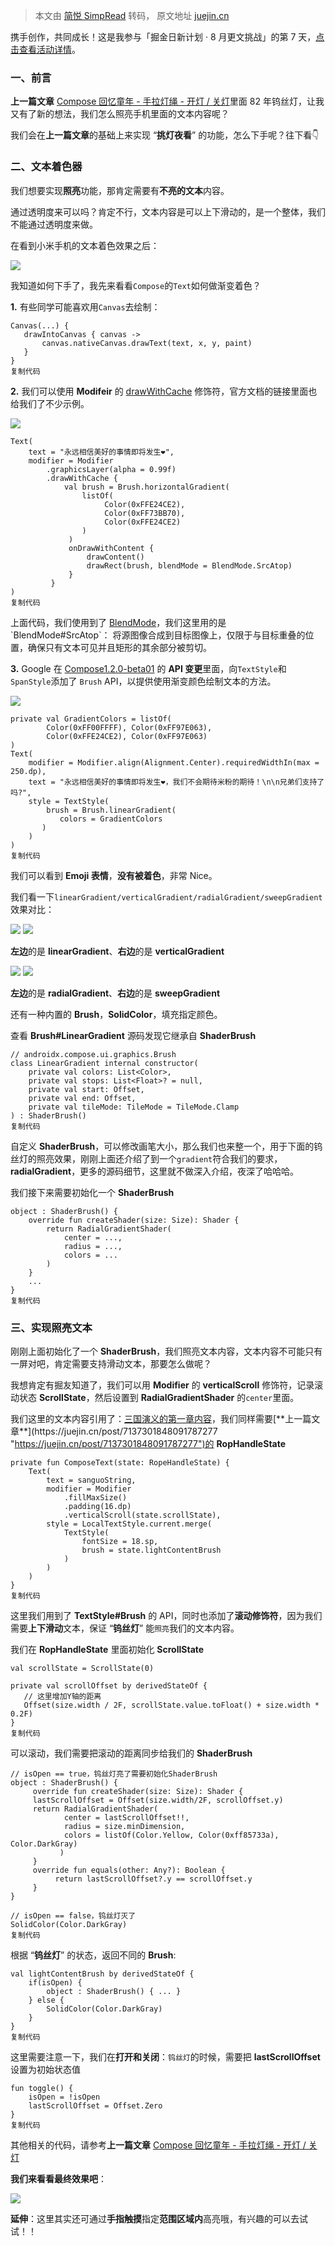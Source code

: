 > 本文由 [简悦 SimpRead](http://ksria.com/simpread/) 转码， 原文地址 [juejin.cn](https://juejin.cn/post/7137673203714899998)

携手创作，共同成长！这是我参与「掘金日新计划 · 8 月更文挑战」的第 7 天，[点击查看活动详情](https://juejin.cn/post/7123120819437322247 "https://juejin.cn/post/7123120819437322247")。

### 一、前言

**上一篇文章** [Compose 回忆童年 - 手拉灯绳 - 开灯 / 关灯](https://juejin.cn/post/7137301848091787277 "https://juejin.cn/post/7137301848091787277")里面 82 年钨丝灯，让我又有了新的想法，我们怎么照亮手机里面的文本内容呢？

我们会在**上一篇文章**的基础上来实现 “**挑灯夜看**” 的功能，怎么下手呢？往下看👇

### 二、文本着色器

我们想要实现**照亮**功能，那肯定需要有**不亮的文本**内容。

通过透明度来可以吗？肯定不行，文本内容是可以上下滑动的，是一个整体，我们不能通过透明度来做。

在看到小米手机的文本着色效果之后：

![](https://p9-juejin.byteimg.com/tos-cn-i-k3u1fbpfcp/e84584ca58954905b2234d1653db10ef~tplv-k3u1fbpfcp-zoom-in-crop-mark:3024:0:0:0.awebp?)

我知道如何下手了，我先来看看`Compose`的`Text`如何做渐变着色？

**1.** 有些同学可能喜欢用`Canvas`去绘制：

```
Canvas(...) {
   drawIntoCanvas { canvas ->
       canvas.nativeCanvas.drawText(text, x, y, paint)
   }
}
复制代码
```

**2.** 我们可以使用 **Modifeir** 的 [drawWithCache](https://link.juejin.cn?target=https%3A%2F%2Fdeveloper.android.com%2Freference%2Fkotlin%2Fandroidx%2Fcompose%2Fui%2Fdraw%2Fpackage-summary%23(androidx.compose.ui.Modifier).drawWithCache(kotlin.Function1) "https://developer.android.com/reference/kotlin/androidx/compose/ui/draw/package-summary#(androidx.compose.ui.Modifier).drawWithCache(kotlin.Function1)") 修饰符，官方文档的链接里面也给我们了不少示例。

![](https://p1-juejin.byteimg.com/tos-cn-i-k3u1fbpfcp/ee8d049bcaa7460ebab6714143689c5c~tplv-k3u1fbpfcp-zoom-in-crop-mark:3024:0:0:0.awebp?)

```
Text(
    text = "永远相信美好的事情即将发生❤️",
    modifier = Modifier
        .graphicsLayer(alpha = 0.99f)
        .drawWithCache {
            val brush = Brush.horizontalGradient(
                listOf(
                     Color(0xFFE24CE2),
                     Color(0xFF73BB70),
                     Color(0xFFE24CE2)
                )
             )
             onDrawWithContent {
                 drawContent()
                 drawRect(brush, blendMode = BlendMode.SrcAtop)
             }
         }
)
复制代码
```

上面代码，我们使用到了 [BlendMode](https://link.juejin.cn?target=https%3A%2F%2Fdeveloper.android.com%2Freference%2Fkotlin%2Fandroidx%2Fcompose%2Fui%2Fgraphics%2FBlendMode "https://developer.android.com/reference/kotlin/androidx/compose/ui/graphics/BlendMode")，我们这里用的是`BlendMode#SrcAtop`： 将源图像合成到目标图像上，仅限于与目标重叠的位置，确保只有文本可见并且矩形的其余部分被剪切。

**3.** Google 在 [Compose1.2.0-beta01](https://link.juejin.cn?target=https%3A%2F%2Fdeveloper.android.com%2Fjetpack%2Fandroidx%2Freleases%2Fcompose-ui%231.2.0-beta01 "https://developer.android.com/jetpack/androidx/releases/compose-ui#1.2.0-beta01") 的 **API 变更**里面，向`TextStyle`和`SpanStyle`添加了 `Brush` API，以提供使用渐变颜色绘制文本的方法。

![](https://p9-juejin.byteimg.com/tos-cn-i-k3u1fbpfcp/ec13297eed994008b61984636c3f3ab0~tplv-k3u1fbpfcp-zoom-in-crop-mark:3024:0:0:0.awebp?)

```
private val GradientColors = listOf(
        Color(0xFF00FFFF), Color(0xFF97E063),
        Color(0xFFE24CE2), Color(0xFF97E063)
)
Text(
    modifier = Modifier.align(Alignment.Center).requiredWidthIn(max = 250.dp),
    text = "永远相信美好的事情即将发生❤️，我们不会期待米粉的期待！\n\n兄弟们支持了吗?",
    style = TextStyle(
        brush = Brush.linearGradient(
           colors = GradientColors
       )
    )
)
复制代码
```

我们可以看到 **Emoji 表情**，**没有被着色**，非常 Nice。

我们看一下`linearGradient/verticalGradient/radialGradient/sweepGradient`效果对比：

![](https://p9-juejin.byteimg.com/tos-cn-i-k3u1fbpfcp/ec13297eed994008b61984636c3f3ab0~tplv-k3u1fbpfcp-zoom-in-crop-mark:3024:0:0:0.awebp?) ![](https://p3-juejin.byteimg.com/tos-cn-i-k3u1fbpfcp/11c3c8ee14e84003bb903936c626fb53~tplv-k3u1fbpfcp-zoom-in-crop-mark:3024:0:0:0.awebp?)

**左边**的是 **linearGradient**、**右边**的是 **verticalGradient**

![](https://p9-juejin.byteimg.com/tos-cn-i-k3u1fbpfcp/960d53c7fffd45f5afbc3ab55734745c~tplv-k3u1fbpfcp-zoom-in-crop-mark:3024:0:0:0.awebp?) ![](https://p1-juejin.byteimg.com/tos-cn-i-k3u1fbpfcp/c68e0c2070684d8ba90fd85be08a8788~tplv-k3u1fbpfcp-zoom-in-crop-mark:3024:0:0:0.awebp?)

**左边**的是 **radialGradient**、**右边**的是 **sweepGradient**

还有一种内置的 **Brush**，**SolidColor**，填充指定颜色。

查看 **Brush#LinearGradient** 源码发现它继承自 **ShaderBrush**

```
// androidx.compose.ui.graphics.Brush
class LinearGradient internal constructor(
    private val colors: List<Color>,
    private val stops: List<Float>? = null,
    private val start: Offset,
    private val end: Offset,
    private val tileMode: TileMode = TileMode.Clamp
) : ShaderBrush()
复制代码
```

自定义 **ShaderBrush**，可以修改画笔大小，那么我们也来整一个，用于下面的钨丝灯的照亮效果，刚刚上面还介绍了到一个`gradient`符合我们的要求，**radialGradient**，更多的源码细节，这里就不做深入介绍，夜深了哈哈哈。

我们接下来需要初始化一个 **ShaderBrush**

```
object : ShaderBrush() {
    override fun createShader(size: Size): Shader {
        return RadialGradientShader(
            center = ...,
            radius = ...,
            colors = ...
        )
    }
    ...
}
复制代码
```

### 三、实现照亮文本

刚刚上面初始化了一个 **ShaderBrush**，我们照亮文本内容，文本内容不可能只有一屏对吧，肯定需要支持滑动文本，那要怎么做呢？

我想肯定有掘友知道了，我们可以用 **Modifier** 的 **verticalScroll** 修饰符，记录滚动状态 **ScrollState**，然后设置到 **RadialGradientShader** 的`center`里面。

我们这里的文本内容引用了：[三国演义的第一章内容](https://link.juejin.cn?target=http%3A%2F%2Fwww.purepen.com%2Fsgyy%2F001.htm "http://www.purepen.com/sgyy/001.htm")，我们同样需要[**上一篇文章**](https://juejin.cn/post/7137301848091787277 "https://juejin.cn/post/7137301848091787277")的 **RopHandleState**

```
private fun ComposeText(state: RopeHandleState) {
    Text(
        text = sanguoString,
        modifier = Modifier
            .fillMaxSize()
            .padding(16.dp)
            .verticalScroll(state.scrollState),
        style = LocalTextStyle.current.merge(
            TextStyle(
                fontSize = 18.sp,
                brush = state.lightContentBrush
            )
        )
    )
}
复制代码
```

这里我们用到了 **TextStyle#Brush** 的 API，同时也添加了**滚动修饰符**，因为我们需要**上下滑动**文本，保证 “**钨丝灯**” 能`照亮`我们的文本内容。

我们在 **RopHandleState** 里面初始化 **ScrollState**

```
val scrollState = ScrollState(0)

private val scrollOffset by derivedStateOf {
   // 这里增加Y轴的距离
   Offset(size.width / 2F, scrollState.value.toFloat() + size.width * 0.2F)
}
复制代码
```

可以滚动，我们需要把滚动的距离同步给我们的 **ShaderBrush**

```
// isOpen == true，钨丝灯亮了需要初始化ShaderBrush
object : ShaderBrush() {
     override fun createShader(size: Size): Shader {
     lastScrollOffset = Offset(size.width/2F, scrollOffset.y)
     return RadialGradientShader(
            center = lastScrollOffset!!,
            radius = size.minDimension,
            colors = listOf(Color.Yellow, Color(0xff85733a), Color.DarkGray)
           )
     }
     override fun equals(other: Any?): Boolean {
          return lastScrollOffset?.y == scrollOffset.y
     }
}

// isOpen == false，钨丝灯灭了
SolidColor(Color.DarkGray)
复制代码
```

根据 “**钨丝灯**” 的状态，返回不同的 **Brush**:

```
val lightContentBrush by derivedStateOf {
    if(isOpen) {
        object : ShaderBrush() { ... }
    } else {
        SolidColor(Color.DarkGray)
    }
}
复制代码
```

这里需要注意一下，我们在**打开和关闭**：`钨丝灯`的时候，需要把 **lastScrollOffset** 设置为初始状态值

```
fun toggle() {
    isOpen = !isOpen
    lastScrollOffset = Offset.Zero
}
复制代码
```

其他相关的代码，请参考**上一篇文章** [Compose 回忆童年 - 手拉灯绳 - 开灯 / 关灯](https://juejin.cn/post/7137301848091787277 "https://juejin.cn/post/7137301848091787277")

**我们来看看最终效果吧**：

![](https://p9-juejin.byteimg.com/tos-cn-i-k3u1fbpfcp/f699ca59607c423481483dbdd9364d07~tplv-k3u1fbpfcp-zoom-in-crop-mark:3024:0:0:0.awebp?)

**延伸**：这里其实还可通过**手指触摸**指定**范围区域内**高亮哦，有兴趣的可以去试试！！